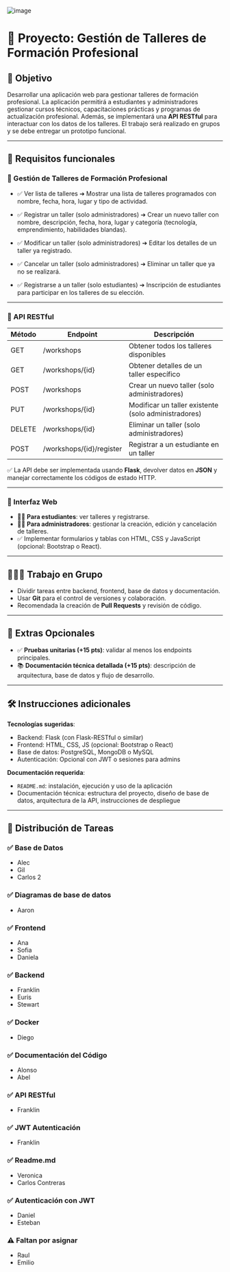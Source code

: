 ![image](https://github.com/user-attachments/assets/05d60d5b-cbe3-4f41-8fa5-aa615f130d4b)

# 🤖 Proyecto: Gestión de Talleres de Formación Profesional

## 🎯 Objetivo

Desarrollar una aplicación web para gestionar talleres de formación profesional. La aplicación permitirá a estudiantes y administradores gestionar cursos técnicos, capacitaciones prácticas y programas de actualización profesional. Además, se implementará una **API RESTful** para interactuar con los datos de los talleres. El trabajo será realizado en grupos y se debe entregar un prototipo funcional.

---

## 💌 Requisitos funcionales

### 🔹 Gestión de Talleres de Formación Profesional

* ✅ Ver lista de talleres
  ➔ Mostrar una lista de talleres programados con nombre, fecha, hora, lugar y tipo de actividad.

* ✅ Registrar un taller (solo administradores)
  ➔ Crear un nuevo taller con nombre, descripción, fecha, hora, lugar y categoría (tecnología, emprendimiento, habilidades blandas).

* ✅ Modificar un taller (solo administradores)
  ➔ Editar los detalles de un taller ya registrado.

* ✅ Cancelar un taller (solo administradores)
  ➔ Eliminar un taller que ya no se realizará.

* ✅ Registrarse a un taller (solo estudiantes)
  ➔ Inscripción de estudiantes para participar en los talleres de su elección.

---

### 🔹 API RESTful

| Método | Endpoint                 | Descripción                                          |
| ------ | ------------------------ | ---------------------------------------------------- |
| GET    | /workshops               | Obtener todos los talleres disponibles               |
| GET    | /workshops/{id}          | Obtener detalles de un taller específico             |
| POST   | /workshops               | Crear un nuevo taller (solo administradores)         |
| PUT    | /workshops/{id}          | Modificar un taller existente (solo administradores) |
| DELETE | /workshops/{id}          | Eliminar un taller (solo administradores)            |
| POST   | /workshops/{id}/register | Registrar a un estudiante en un taller               |

✅ La API debe ser implementada usando **Flask**, devolver datos en **JSON** y manejar correctamente los códigos de estado HTTP.

---

### 🔹 Interfaz Web

* 👩‍🎓 **Para estudiantes**: ver talleres y registrarse.
* 👨‍💼 **Para administradores**: gestionar la creación, edición y cancelación de talleres.
* ✅ Implementar formularios y tablas con HTML, CSS y JavaScript (opcional: Bootstrap o React).

---

## 🧑‍🤝‍🧑 Trabajo en Grupo

* Dividir tareas entre backend, frontend, base de datos y documentación.
* Usar **Git** para el control de versiones y colaboración.
* Recomendada la creación de **Pull Requests** y revisión de código.

---

## 🧪 Extras Opcionales

* ✅ **Pruebas unitarias (+15 pts)**: validar al menos los endpoints principales.
* 📚 **Documentación técnica detallada (+15 pts)**: descripción de arquitectura, base de datos y flujo de desarrollo.

---

## 🛠️ Instrucciones adicionales

**Tecnologías sugeridas**:

* Backend: Flask (con Flask-RESTful o similar)
* Frontend: HTML, CSS, JS (opcional: Bootstrap o React)
* Base de datos: PostgreSQL, MongoDB o MySQL
* Autenticación: Opcional con JWT o sesiones para admins

**Documentación requerida**:

* `README.md`: instalación, ejecución y uso de la aplicación
* Documentación técnica: estructura del proyecto, diseño de base de datos, arquitectura de la API, instrucciones de despliegue

---

## 👋 Distribución de Tareas

### ✅ Base de Datos

* Alec
* Gil
* Carlos 2

### ✅ Diagramas de base de datos

* Aaron

### ✅ Frontend

* Ana
* Sofia
* Daniela

### ✅ Backend

* Franklin
* Euris
* Stewart

### ✅ Docker

* Diego

### ✅ Documentación del Código

* Alonso
* Abel

### ✅ API RESTful

* Franklin

### ✅ JWT Autenticación

* Franklin

### ✅ Readme.md

* Veronica
* Carlos Contreras

### ✅ Autenticación con JWT

* Daniel
* Esteban

### ⚠️ Faltan por asignar

* Raul
* Emilio
